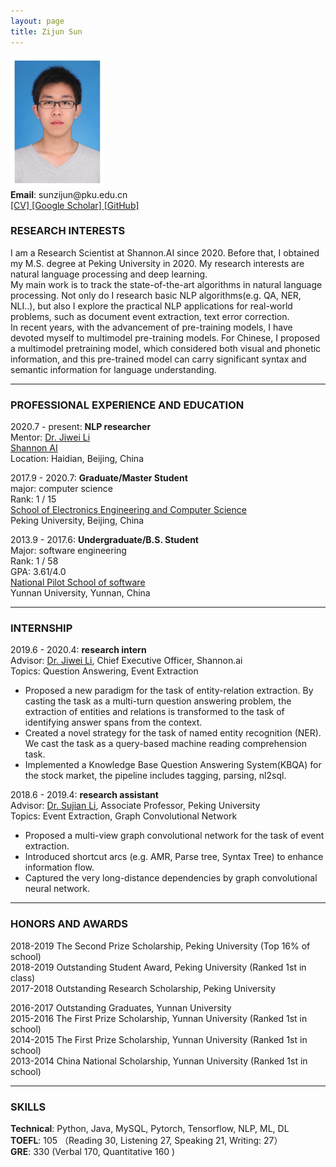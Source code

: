 ```yaml
---
layout: page
title: Zijun Sun
---
```

<div class="container">
    <div class="row-fluid">
        <div class="span2">               
            <img src="assets/sunzijun.jpg" height="210" width="150" title="Zijun Sun" alt="Zijun Sun"/>              
        </div>
    </div>
</div>
<b>Email</b>: sunzijun@pku.edu.cn<br/>
<a href="https://drive.google.com/file/d/1rhCjEfCc6MsGCPnMQqH4bGv4uk-Qq6TQ/view?usp=sharing">[CV] </a> 
<a href="https://scholar.google.com/citations?hl=en&user=kJ_5gK4AAAAJ">[Google Scholar] </a>
<a href="https://github.com/zijunsun">[GitHub]</a><br/> 


### RESEARCH INTERESTS

I am a Research Scientist at Shannon.AI since 2020. Before that, I obtained my M.S. degree at Peking University 
in 2020. My research interests are natural language processing and deep learning.  
My main work is to track the state-of-the-art algorithms in natural language processing. Not only do I research 
basic NLP algorithms(e.g. QA, NER, NLI..), 
but also I explore the practical NLP applications for real-world problems, 
such as document event extraction, text error correction.  
In recent years, with the advancement of pre-training models, I have devoted myself to multimodel pre-training models. 
For Chinese, I proposed a multimodel pretraining model, 
which considered both visual and phonetic information, and this pre-trained model can carry significant syntax and 
semantic information for language understanding.

---

### PROFESSIONAL EXPERIENCE AND EDUCATION

2020.7 - present:  <b>NLP researcher</b><br/>
Mentor: [Dr. Jiwei Li](https://nlp.stanford.edu/~bdlijiwei/) <br/>
<a href="https://www.shannonai.com/en">Shannon AI</a><br/>
Location: Haidian, Beijing, China

2017.9 - 2020.7:  <b>Graduate/Master Student</b><br/>
    major: computer science<br/>
    Rank: 1 / 15  
    <a href="https://eecs.pku.edu.cn/Home/HOME.htm">School of Electronics Engineering and Computer Science</a><br/>
    Peking University, Beijing, China<br/>

2013.9 - 2017.6:  <b>Undergraduate/B.S. Student</b><br/>
    Major: software engineering<br/>
    Rank: 1 / 58   
    GPA: 3.61/4.0  
    <a href="http://www.sei.ynu.edu.cn/index.htm">National Pilot School of software</a><br/>
    Yunnan University, Yunnan, China<br/>

---
### INTERNSHIP
2019.6 - 2020.4:  <b>research intern</b><br/>
Advisor: [Dr. Jiwei Li](https://nlp.stanford.edu/~bdlijiwei/), Chief Executive Officer, Shannon.ai <br/>
Topics: Question Answering, Event Extraction<br/>
- Proposed a new paradigm for the task of entity-relation extraction. 
  By casting the task as a multi-turn question answering problem, 
  the extraction of entities and relations is transformed to the task of identifying 
  answer spans from the context.
- Created a novel strategy for the task of named entity recognition (NER). 
  We cast the task as a query-based machine reading comprehension task.
- Implemented a Knowledge Base Question Answering System(KBQA) for the stock market, 
  the pipeline includes tagging, parsing, nl2sql.

2018.6 - 2019.4:  <b>research assistant</b><br/>
Advisor: [Dr. Sujian Li](http://123.56.88.210/), Associate Professor, Peking University <br/>
Topics: Event Extraction, Graph Convolutional Network<br/>
- Proposed a multi-view graph convolutional network for the task of event extraction.
- Introduced shortcut arcs (e.g. AMR, Parse tree, Syntax Tree) to enhance information flow.
- Captured the very long-distance dependencies by graph convolutional neural network.

---
### HONORS AND AWARDS
2018-2019 The Second Prize Scholarship, Peking University (Top 16% of school)  
2018-2019 Outstanding Student Award, Peking University (Ranked 1st in class)    
2017-2018 Outstanding Research Scholarship, Peking University 

2016-2017 Outstanding Graduates, Yunnan University  
2015-2016 The First Prize Scholarship, Yunnan University (Ranked 1st in school)  
2014-2015 The First Prize Scholarship, Yunnan University (Ranked 1st in school)  
2013-2014 China National Scholarship, Yunnan University (Ranked 1st in school) 

---
### SKILLS
**Technical**: Python, Java, MySQL, Pytorch, Tensorflow, NLP, ML, DL   
**TOEFL**: 105 （Reading 30, Listening 27, Speaking 21, Writing: 27）  
**GRE**: 330 (Verbal 170, Quantitative 160 )
